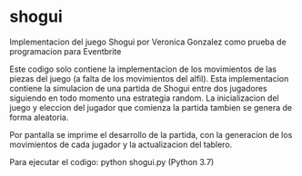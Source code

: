 # shogui
Implementacion del juego Shogui por Veronica Gonzalez como prueba de programacion para Eventbrite

Este codigo solo contiene la implementacion de los movimientos de las piezas del juego (a falta de los movimientos del alfil).
Esta implementacion contiene la simulacion de una partida de Shogui entre dos jugadores siguiendo en todo momento una estrategia random.
La inicializacion del juego y eleccion del jugador que comienza la partida tambien se genera de forma aleatoria.

Por pantalla se imprime el desarrollo de la partida, con la generacion de los movimientos de cada jugador y la actualizacion del tablero.

Para ejecutar el codigo: python shogui.py (Python 3.7)

